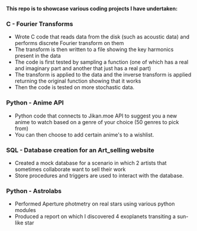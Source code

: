 __This repo is to showcase various coding projects I have undertaken:__



### C - Fourier Transforms 
- Wrote C code that reads data from the disk (such as acoustic data) and performs discrete Fourier transform on them
- The transform is then written to a file showing the key harmonics present in the data
- The code is first tested by sampling a function (one of which has a real and imaginary part and another that just has a real part)
- The transform is applied to the data and the inverse transform is applied returning the original function showing that it works
- Then the code is tested on more stochastic data. 

### Python - Anime API
- Python code that connects to Jikan.moe API to suggest you a new anime to watch based on a genre of your choice (50 genres to pick from)
- You can then choose to add certain anime's to a wishlist.

### SQL - Database creation for an Art_selling website
- Created a mock database for a scenario in which 2 artists that sometimes collaborate want to sell their work
- Store procedures and triggers are used to interact with the database. 

### Python - Astrolabs 
- Performed Aperture photmetry on real stars using various python modules
- Produced a report on which I discovered 4 exoplanets transiting a sun-like star
